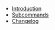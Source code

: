 <!-- docs/_sidebar.md -->

* [Introduction](/)
* [Subcommands](pages/SUBCOMMANDS.md)
* [Changelog](pages/CHANGELOG.md)